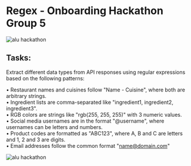 # Regex - Onboarding Hackathon Group 5
![alu hackathon](https://github.com/Justice00000/alu_regex-data-extraction-group5/assets/133651805/2526ad6e-486f-4084-8464-b45d0267def1)
## Tasks:  
  
Extract different data types from API responses using regular expressions based on the following patterns:  
  
• Restaurant names and cuisines follow "Name - Cuisine", where both are arbitrary strings.<br>
• Ingredient lists are comma-separated like "ingredient1, ingredient2, ingredient3".  
• RGB colors are strings like "rgb(255, 255, 255)" with 3 numeric values.  
• Social media usernames are in the format "@username", where usernames can be letters and numbers.  
• Product codes are formatted as "ABC123", where A, B and C are letters and 1, 2 and 3 are digits.    
• Email addresses follow the common format "name@domain.com" 

![alu hackathon](https://github.com/Justice00000/alu_regex-data-extraction-group5/assets/133651805/2526ad6e-486f-4084-8464-b45d0267def1)
